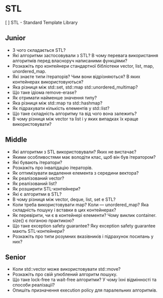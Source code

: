 # STL

[ ] STL - Standard Template Library

## Junior

- З чого складається STL?
- Які алгоритми застосовували з STL? В чому перевага використання алгоритмів перед власноруч написаними функціями?
- Розкажіть про контейнери стандартної бібліотеки vector, list, map, unordered_map.
- Які знаєте типи ітераторів? Чим вони відрізняються? В яких контейнерах використовуються?
- Яка різниця між std::set, std::map std::unordered_multimap?
- Що таке ідіома remove-erase?
- Як отримати найменше значення типу?
- Яка різниця між std::map та std::hashmap?
- Як підрахувати кількість елементів у std::list?
- Що таке складність алгоритму та від чого вона залежить?
- В чому різниця між vector та list і у яких випадках їх краще використовувати?

## Middle

- Які алгоритми з STL використовували? Яких не вистачає?
- Якими особливостями має володіти клас, щоб він був ітератором?
- Які бувають ітератори?
- Розкажіть про інвалідацію ітераторів.
- Як оптимізувати видалення елемента з середини вектора?
- Як реалізований vector?
- Як реалізований list?
- Як розширити STL-контейнери?
- Які є алгоритми в STL?
- В чому різниця між vector, deque, list, set e STL?
- Коли треба використовувати map? Коли — unordered_map? Яка складність пошуку і вставки в цих контейнерах?
- Як перевірити, чи є в контейнері елементи? Чому виклик container. size() є поганою практикою?
- Що таке exception safety guarantee? Яку exception safety guarantee мають STL-контейнери?
- Розкажіть про типи розумних вказівників і підрахунок посилань у них?

## Senior

- Коли std::vector може використовувати std::move?
- Розкажіть про свій улюблений алгоритм пошуку.
- Що таке lock-free та wait-free алгоритми? У чому їхні відмінності та способи реалізації?
- Опишіть призначення execution policy для паралельних алгоритмів.